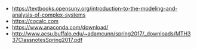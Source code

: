 - https://textbooks.opensuny.org/introduction-to-the-modeling-and-analysis-of-complex-systems
- https://cocalc.com
- https://www.anaconda.com/download/
- http://www.acsu.buffalo.edu/~adamcunn/spring2017/_downloads/MTH337ClassnotesSpring2017.pdf